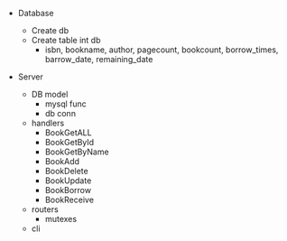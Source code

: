 
- Database
    - Create db
    - Create table int db
        - isbn, bookname, author, pagecount, bookcount, borrow_times, barrow_date, remaining_date

- Server
    - DB model
        - mysql func
        - db conn
    - handlers
        - BookGetALL
        - BookGetById
        - BookGetByName
        - BookAdd
        - BookDelete
        - BookUpdate
        - BookBorrow
        - BookReceive
    - routers
        - mutexes
    - cli
        
